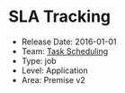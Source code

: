 # SLA Tracking
* Release Date: 2016-01-01
* Team: [Task Scheduling](./../teams/scheduling.md)
* Type: job
* Level: Application
* Area: Premise v2
